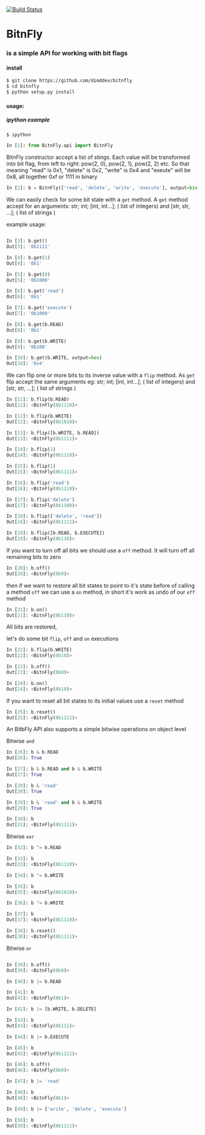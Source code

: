 [![Build Status](https://travis-ci.org/dimddev/bitnfly.svg?branch=master)](https://travis-ci.org/dimddev/bitnfly)

# BitnFly
### is a simple API for working with bit flags

#### install
```sh
$ git clone https://github.com/dimddev/bitnfly
$ cd bitnfly 
$ python setup.py install
```

#### usage:
##### ipython example

```sh
$ ipython
```
```python
In [1]: from BitnFly.api import BitnFly
```
BitnFly constructor accept a list of stings. Each value will be transformed into bit flag, from left to right: pow(2, 0), pow(2, 1), pow(2, 2) etc. So that meaning "read" is 0x1, "delete" is 0x2, "write" is 0x4 and "exeute" will be 0x8, all together 0xf or 1111 in binary

```python
In [2]: b = BitnFly(['read', 'delete', 'write', 'execute'], output=bin)
```
We can easily check for some bit state with a `get` method. A `get` method accept for an arguments: str; int; [int, int...]; ( list of integers) and [str, str, ...]; ( list of strings )

example usage:

```python

In [3]: b.get()
Out[3]: '0b1111'

In [4]: b.get(1)
Out[4]: '0b1'

In [5]: b.get(8)
Out[5]: '0b1000'

In [6]: b.get('read')
Out[6]: '0b1'

In [7]: b.get('execute')
Out[7]: '0b1000'

In [8]: b.get(b.READ)
Out[8]: '0b1'

In [9]: b.get(b.WRITE)
Out[9]: '0b100'

In [10]: b.get(b.WRITE, output=hex)
Out[10]: '0x4'
```

We can flip one or more bits to its inverse value with a `flip` method. As `get` flip accept the same arguments eg:
str; int; [int, int...]; ( list of integers) and [str, str, ...]; ( list of strings )

```python
In [11]: b.flip(b.READ)
Out[11]: <BitnFly(0b1110)>

In [12]: b.flip(b.WRITE)
Out[12]: <BitnFly(0b1010)>

In [13]: b.flip([b.WRITE, b.READ])
Out[13]: <BitnFly(0b1111)>

In [14]: b.flip(1)
Out[14]: <BitnFly(0b1110)>

In [15]: b.flip(1)
Out[15]: <BitnFly(0b1111)>

In [16]: b.flip('read')
Out[16]: <BitnFly(0b1110)>

In [17]: b.flip('delete')
Out[17]: <BitnFly(0b1100)>

In [18]: b.flip(['delete', 'read'])
Out[18]: <BitnFly(0b1111)>

In [19]: b.flip([b.READ, b.EXECUTE])
Out[19]: <BitnFly(0b110)>
```

If you want to turn off all bits we should use a `off` method. It will turn off all remaining bits to zero

```python
In [20]: b.off()
Out[20]: <BitnFly(0b0)>
```
then if we want to restore all bit states to point to it's state before of calling a method `off` we can use a `on` method, in short it's work as undo of our `off` method

```python
In [21]: b.on()
Out[21]: <BitnFly(0b110)>
```
All bits are restored,

let's do some bit `flip`, `off` and `on` executions

```python
In [22]: b.flip(b.WRITE)
Out[22]: <BitnFly(0b10)>

In [23]: b.off()
Out[23]: <BitnFly(0b0)>

In [24]: b.on()
Out[24]: <BitnFly(0b10)>
```
If you want to reset all bit states to its initial values use a `reset` method

```python
In [25]: b.reset()
Out[25]: <BitnFly(0b1111)>
```
An BitbFly API also supports a simple bitwise operations on object level

Bitwise `and`

```python
In [26]: b & b.READ
Out[26]: True

In [27]: b & b.READ and b & b.WRITE
Out[27]: True

In [28]: b & 'read'
Out[28]: True

In [29]: b & 'read' and b & b.WRITE
Out[29]: True

In [30]: b
Out[31]: <BitnFly(0b1111)>
```

Bitwise `xor`

```python
In [32]: b ^= b.READ

In [33]: b
Out[33]: <BitnFly(0b1110)>

In [34]: b ^= b.WRITE

In [35]: b
Out[35]: <BitnFly(0b1010)>

In [36]: b ^= b.WRITE

In [37]: b
Out[37]: <BitnFly(0b1110)>

In [38]: b.reset()
Out[38]: <BitnFly(0b1111)>
```

Bitwise `or`

```python

In [39]: b.off()
Out[39]: <BitnFly(0b0)>

In [40]: b |= b.READ

In [41]: b
Out[41]: <BitnFly(0b1)>

In [42]: b |= [b.WRITE, b.DELETE]

In [43]: b
Out[43]: <BitnFly(0b111)>

In [44]: b |= b.EXECUTE

In [45]: b
Out[45]: <BitnFly(0b1111)>

In [46]: b.off()
Out[46]: <BitnFly(0b0)>

In [47]: b |= 'read'

In [48]: b
Out[48]: <BitnFly(0b1)>

In [49]: b |= ['write', 'delete', 'execute']

In [50]: b
Out[50]: <BitnFly(0b1111)>


```